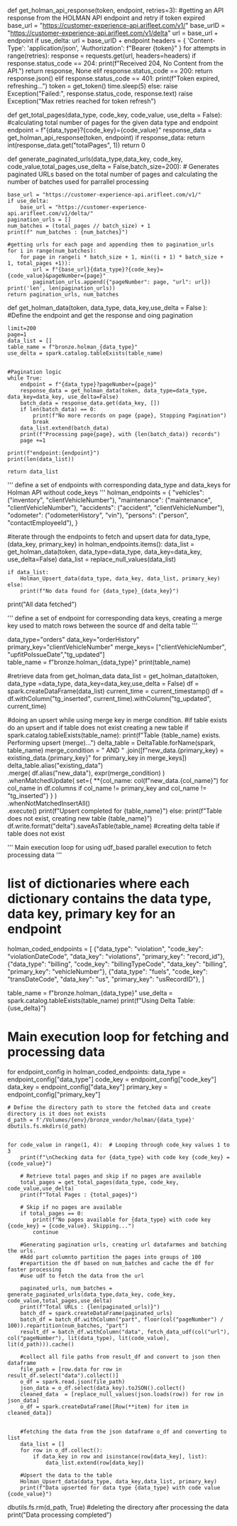 def get_holman_api_response(token, endpoint, retries=3):
    #getting an API response from the HOLMAN API endpoint and retry if token expired
    base_url = "https://customer-experience-api.arifleet.com/v1/"
    base_urlD = "https://customer-experience-api.arifleet.com/v1/delta"
    url = base_url + endpoint
    if use_delta:
        url = base_urlD + endpoint
    headers = {
        'Content-Type': 'application/json',
        'Authorization': f"Bearer {token}"
    }
    for attempts in range(retries):
        response = requests.get(url, headers=headers)
        if response.status_code == 204:
            print(f"Received 204, No Content from the API.")
            return response, None
        elif response.status_code == 200:
            return response.json()
        elif response.status_code == 401:
            print(f"Token expired, refreshing...")
            token = get_token()
            time.sleep(5)
        else:
            raise Exception("Failed:", response.status_code, response.text)
    raise Exception("Max retries reached for token refresh")


def get_total_pages(data_type, code_key, code_value, use_delta = False):
    #calculating total number of pages for the given data type and endpoint
    endpoint = f"{data_type}?{code_key}={code_value}"
    response_data  = get_holman_api_response(token, endpoint)
    if response_data:
        return int(response_data.get("totalPages", 1))
    return 0
    

def generate_paginated_urls(data_type,data_key, code_key, code_value,total_pages,use_delta = False,batch_size=200):
    # Generates paginated URLs based on the total number of pages  and calculating the number of batches used for parrallel processing

    base_url = "https://customer-experience-api.arifleet.com/v1/"
    if use_delta:
        base_url = "https://customer-experience-api.arifleet.com/v1/delta/"
    pagination_urls = []
    num_batches = (total_pages // batch_size) + 1
    print(f" num_batches : {num_batches}")

    #getting urls for each page and appending them to pagination_urls
    for i in range(num_batches):
        for page in range(i * batch_size + 1, min((i + 1) * batch_size + 1, total_pages +1)):
            url = f"{base_url}{data_type}?{code_key}={code_value}&pageNumber={page}"
            pagination_urls.append({"pageNumber": page, "url": url})
    print('len', len(pagination_urls))
    return pagination_urls, num_batches





def get_holman_data(token, data_type, data_key,use_delta = False ):
    #Define the endpoint and get the response and oing pagination
    
    limit=200
    page=1
    data_list = []
    table_name = f"bronze.holman_{data_type}"
    use_delta = spark.catalog.tableExists(table_name)
    

    #Pagination logic
    while True:
        endpoint = f"{data_type}?pageNumber={page}"
        response_data = get_holman_data(token, data_type=data_type, data_key=data_key, use_delta=False)
        batch_data = response_data.get(data_key, [])
        if len(batch_data) == 0:
            print(f"No more records on page {page}, Stopping Pagination")
            break
        data_list.extend(batch_data)
        print(f"Processing page{page}, with {len(batch_data)} records")
        page +=1

    print(f"endpoint:{endpoint}")
    print(len(data_list))
    
    return data_list


'''
define a set of endpoints with corresponding data_type and data_keys for Holman API without code_keys
'''
holman_endpoints = {
    "vehicles": ("inventory", "clientVehicleNumber"),
    "maintenance": ("maintenance", "clientVehicleNumber"),
    "accidents": ("accident", "clientVehicleNumber"),
    "odometer": ("odometerHistory", "vin"),
    "persons": ("person", "contactEmployeeId"),
}


#iterate through the endpoints to fetch and upsert data
for data_type, (data_key, primary_key) in holman_endpoints.items():
    data_list = get_holman_data(token, data_type=data_type, data_key=data_key, use_delta=False)
    data_list = replace_null_values(data_list)

    if data_list:
        Holman_Upsert_data(data_type, data_key, data_list, primary_key)
    else:
        print(f"No data found for {data_type}_{data_key}")
print("All data fetched")




'''
define a set of endpoint for corresponding data keys, creating a merge key used to match rows between the source df and delta table
'''

data_type="orders" 
data_key="orderHistory"
primary_key="clientVehicleNumber"
merge_keys= ["clientVehicleNumber", "upfitPoIssueDate","tg_updated"]  
table_name = f"bronze.holman_{data_type}"
print(table_name)


#retrieve  data from get_holman_data
data_list = get_holman_data(token, data_type =data_type, data_key=data_key,use_delta = False)
df = spark.createDataFrame(data_list)
current_time = current_timestamp()
df = df.withColumn("tg_inserted", current_time).withColumn("tg_updated", current_time)

#doing an upsert while using merge key in merge condition.
#if table exists do an upsert and if table does not exist creating a new table
if spark.catalog.tableExists(table_name):
    print(f"Table {table_name} exists. Performing upsert (merge)...")
    delta_table = DeltaTable.forName(spark, table_name)
    merge_condition = " AND " .join([f"new_data.{primary_key} = existing_data.{primary_key}" for primary_key in merge_keys])
    delta_table.alias("existing_data") \
        .merge(
            df.alias("new_data"), expr(merge_condition)
        ) \
        .whenMatchedUpdate(
            set={
                **{col_name: col(f"new_data.{col_name}") for col_name in df.columns if col_name != primary_key and col_name != "tg_inserted"}
            }
        ) \
        .whenNotMatchedInsertAll() \
        .execute()
    print(f"Upsert completed for {table_name}")
else:
    print(f"Table does not exist, creating new table {table_name}")
    df.write.format("delta").saveAsTable(table_name) #creating delta table if table does not exist


'''
Main execution loop for using udf_based parallel execution to fetch processing data
'''

# list of dictionaries where each dictionary contains the data type, data key, primary key for an endpoint
holman_coded_endpoints = [
    {"data_type": "violation", "code_key": "violationDateCode", "data_key": "violations", "primary_key": "record_id"},
    {"data_type": "billing", "code_key": "billingTypeCode", "data_key": "billing", "primary_key": "vehicleNumber"},
     {"data_type": "fuels", "code_key": "transDateCode", "data_key": "us", "primary_key": "usRecordID"},
]


table_name = f"bronze.holman_{data_type}"
use_delta = spark.catalog.tableExists(table_name)
print(f"Using Delta Table: {use_delta}")

# Main execution loop for fetching and processing data
for endpoint_config in holman_coded_endpoints:
    data_type = endpoint_config["data_type"]
    code_key = endpoint_config["code_key"]
    data_key = endpoint_config["data_key"]
    primary_key = endpoint_config["primary_key"]

    # Define the directory path to store the fetched data and create directory is it does not exists
    d_path = f'/Volumes/{env}/bronze_vendor/holman/{data_type}'
    dbutils.fs.mkdirs(d_path)


    for code_value in range(1, 4):  # Looping through code_key values 1 to 3
        print(f"\nChecking data for {data_type} with code key {code_key} = {code_value}")

        # Retrieve total pages and skip if no pages are available
        total_pages = get_total_pages(data_type, code_key, code_value,use_delta)
        print(f"Total Pages : {total_pages}")
        
        # Skip if no pages are available
        if total_pages == 0:
            print(f"No pages available for {data_type} with code key {code_key} = {code_value}. Skipping...")
            continue
        
        #Generating pagination urls, creating url datafarmes and batching the urls. 
        #Add part columnto partition the pages into groups of 100
        #repartition the df based on num_batches and cache the df for faster processing
        #use udf to fetch the data from the url

        paginated_urls, num_batches = generate_paginated_urls(data_type,data_key, code_key, code_value,total_pages,use_delta)
        print(f"Total URLs : {len(paginated_urls)}")
        batch_df = spark.createDataFrame(paginated_urls)
        batch_df = batch_df.withColumn("part", floor(col("pageNumber") / 100)).repartition(num_batches, "part")
        result_df = batch_df.withColumn("data", fetch_data_udf(col("url"), col("pageNumber"), lit(data_type), lit(code_value), lit(d_path))).cache()

        #collect all file paths from result_df and convert to json then dataframe
        file_path = [row.data for row in result_df.select("data").collect()]
        o_df = spark.read.json(file_path)
        json_data = o_df.select(data_key).toJSON().collect()
        cleaned_data  = [replace_null_values(json.loads(row)) for row in json_data]
        o_df = spark.createDataFrame([Row(**item) for item in cleaned_data])


        #fetching the data from the json dataframe o_df and converting to list
        data_list = []
        for row in o_df.collect():
            if data_key in row and isinstance(row[data_key], list):
                data_list.extend(row[data_key])

        #Upsert the data to the table
        Holman_Upsert_data(data_type, data_key,data_list, primary_key)
        print(f"Data upserted for data type {data_type} with code value {code_value}")

dbutils.fs.rm(d_path, True) #deleting the directory after processing the data
print("Data processing completed")
